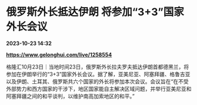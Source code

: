 # 俄罗斯外长抵达伊朗 将参加“3+3”国家外长会议

**2023-10-23 14:32**

**https://www.gelonghui.com/live/1258554**

格隆汇10月23日｜当地时间23日，俄罗斯外长拉夫罗夫抵达伊朗首都德黑兰，将参加在伊朗举行的“3+3”国家外长会议。据了解，亚美尼亚、阿塞拜疆、格鲁吉亚以及伊朗、土耳其、俄罗斯共六个国家的外长将参加本次会议。会议旨在“在不受外部势力和西方国家的干涉下，地区国家能自主解决区域问题，并举行亚美尼亚和阿塞拜疆之间的和平谈判，以维护南高加索地区的和平。”